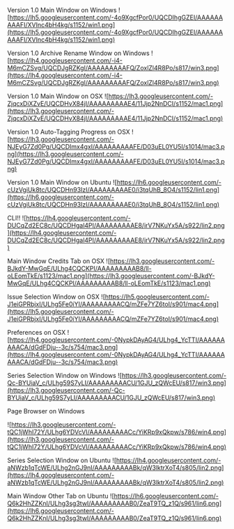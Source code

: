 Version 1.0 Main Window on Windows
![https://lh5.googleusercontent.com/-4o9XgcfPor0/UQCDIhgGZEI/AAAAAAAAAFI/XVInc4bH4kg/s1152/win1.png](https://lh5.googleusercontent.com/-4o9XgcfPor0/UQCDIhgGZEI/AAAAAAAAAFI/XVInc4bH4kg/s1152/win1.png)

Version 1.0 Archive Rename Window on Windows
![https://lh4.googleusercontent.com/-i4-M6mCZSvg/UQCDJgRZKgI/AAAAAAAAAFQ/ZoxlZl4R8Po/s817/win3.png](https://lh4.googleusercontent.com/-i4-M6mCZSvg/UQCDJgRZKgI/AAAAAAAAAFQ/ZoxlZl4R8Po/s817/win3.png)

Version 1.0 Main Window on OSX
![https://lh3.googleusercontent.com/-ZjqcxDiXZvE/UQCDHvX84jI/AAAAAAAAAE4/11Jjp2NnDCI/s1152/mac1.png](https://lh3.googleusercontent.com/-ZjqcxDiXZvE/UQCDHvX84jI/AAAAAAAAAE4/11Jjp2NnDCI/s1152/mac1.png)

Version 1.0 Auto-Tagging Progress on OSX
![https://lh3.googleusercontent.com/-NJEyG7Zd0Pg/UQCDImx4gxI/AAAAAAAAAFE/D03uEL0YU5I/s1014/mac3.png](https://lh3.googleusercontent.com/-NJEyG7Zd0Pg/UQCDImx4gxI/AAAAAAAAAFE/D03uEL0YU5I/s1014/mac3.png)

Version 1.0 Main Window on Ubuntu
![https://lh6.googleusercontent.com/-cUzVgiUk8tc/UQCDHn93IzI/AAAAAAAAAE0/i3tqUhB_8O4/s1152/lin1.png](https://lh6.googleusercontent.com/-cUzVgiUk8tc/UQCDHn93IzI/AAAAAAAAAE0/i3tqUhB_8O4/s1152/lin1.png)

CLI!!
![https://lh4.googleusercontent.com/-DUCqZd2EC8c/UQCDHgal4PI/AAAAAAAAAE8/irV7NKuYx5A/s922/lin2.png](https://lh4.googleusercontent.com/-DUCqZd2EC8c/UQCDHgal4PI/AAAAAAAAAE8/irV7NKuYx5A/s922/lin2.png)

Main Window Credits Tab on OSX
![https://lh3.googleusercontent.com/-BJkdY-MwGqE/ULhg4CQCKPI/AAAAAAAAAB8/ll-oLEomTkE/s1123/mac1.png](https://lh3.googleusercontent.com/-BJkdY-MwGqE/ULhg4CQCKPI/AAAAAAAAAB8/ll-oLEomTkE/s1123/mac1.png)

Issue Selection Window on OSX
![https://lh5.googleusercontent.com/-J1eiGPRbjxI/ULhg5Fe0iYI/AAAAAAAAACQ/mZFe7YZ6toI/s901/mac4.png](https://lh5.googleusercontent.com/-J1eiGPRbjxI/ULhg5Fe0iYI/AAAAAAAAACQ/mZFe7YZ6toI/s901/mac4.png)

Preferences on OSX
![https://lh4.googleusercontent.com/-0NypkDAyAG4/ULhg4_YcTTI/AAAAAAAAACA/dGdFDju--3c/s754/mac3.png](https://lh4.googleusercontent.com/-0NypkDAyAG4/ULhg4_YcTTI/AAAAAAAAACA/dGdFDju--3c/s754/mac3.png)

Series Selection Window on Windows
![https://lh3.googleusercontent.com/-Qc-BYUiaV_c/ULhg59S7yLI/AAAAAAAAACU/1GJU_zQWcEU/s817/win3.png](https://lh3.googleusercontent.com/-Qc-BYUiaV_c/ULhg59S7yLI/AAAAAAAAACU/1GJU_zQWcEU/s817/win3.png)

Page Browser on Windows

![https://lh3.googleusercontent.com/-tQC1jWhI72Y/ULhg6YDVcVI/AAAAAAAAACc/YiKRp9xQkpw/s786/win4.png](https://lh3.googleusercontent.com/-tQC1jWhI72Y/ULhg6YDVcVI/AAAAAAAAACc/YiKRp9xQkpw/s786/win4.png)

Series Selection Window on Ubuntu
![https://lh4.googleusercontent.com/-aNWzb1qTcWE/ULhg2nGJ9nI/AAAAAAAAABk/qW3lktrXoT4/s805/lin2.png](https://lh4.googleusercontent.com/-aNWzb1qTcWE/ULhg2nGJ9nI/AAAAAAAAABk/qW3lktrXoT4/s805/lin2.png)

Main Window Other Tab on Ubuntu
![https://lh6.googleusercontent.com/-Q6k2HhZZKnI/ULhg3sg3twI/AAAAAAAAAB0/ZeaT9TQ_z1Q/s961/lin6.png](https://lh6.googleusercontent.com/-Q6k2HhZZKnI/ULhg3sg3twI/AAAAAAAAAB0/ZeaT9TQ_z1Q/s961/lin6.png)